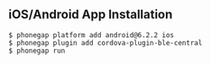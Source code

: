 ## iOS/Android App Installation

    $ phonegap platform add android@6.2.2 ios
    $ phonegap plugin add cordova-plugin-ble-central
    $ phonegap run
